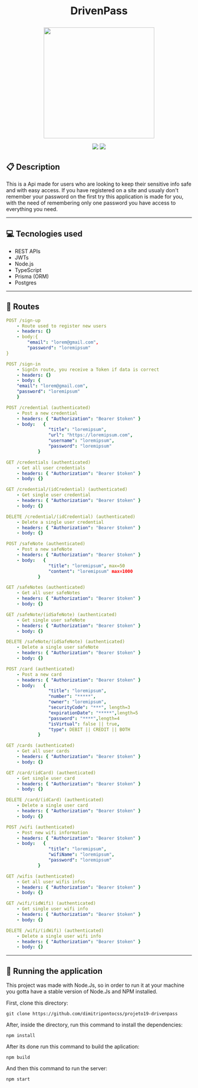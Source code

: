 # <p align = "center"> DrivenPass </p>

<p align="center">
   <img style="width:300px" src="https://notion-emojis.s3-us-west-2.amazonaws.com/prod/svg-twitter/1f512.svg"/>
</p>

<p align = "center">
   <img src="https://img.shields.io/badge/author-dimitripontocss-4dae71?style=flat-square" />
   <img src="https://img.shields.io/github/languages/count/dimitripontocss/projeto19-drivenpass?color=4dae71&style=flat-square" />
</p>

## :clipboard: Description

This is a Api made for users who are looking to keep their sensitive info safe and with easy access. If you have registered on a site and usualy don't remember your password on the first try this application is made for you, with the need of remembering only one password you have access to everything you need.

---

## :computer: Tecnologies used

- REST APIs
- JWTs
- Node.js
- TypeScript
- Prisma (ORM)
- Postgres

---

## :rocket: Routes

```yml
POST /sign-up
    - Route used to register new users
    - headers: {}
    - body:{
        "email": "lorem@gmail.com",
        "password": "loremipsum"
}
```

```yml
POST /sign-in
    - SignIn route, you receive a Token if data is correct
    - headers: {}
    - body: {
    "email": "lorem@gmail.com",
    "password": "loremipsum"
    }
```

```yml
POST /credential (authenticated)
    - Post a new credential
    - headers: { "Authorization": "Bearer $token" }
    - body:   {
                "title": "loremipsum",
                "url": "https://loremipsum.com",
                "username": "loremipsum",
                "password": "loremipsum"
            }
```

```yml
GET /credentials (authenticated)
    - Get all user credentials
    - headers: { "Authorization": "Bearer $token" }
    - body: {}
```

```yml
GET /credential/(idCredential) (authenticated)
    - Get single user credential
    - headers: { "Authorization": "Bearer $token" }
    - body: {}
```

```yml
DELETE /credential/(idCredential) (authenticated)
    - Delete a single user credential
    - headers: { "Authorization": "Bearer $token" }
    - body: {}
```

```yml
POST /safeNote (authenticated)
    - Post a new safeNote
    - headers: { "Authorization": "Bearer $token" }
    - body:   {
                "title": "loremipsum", max=50
                "content": "loremipsum" max=1000
            }
```

```yml
GET /safeNotes (authenticated)
    - Get all user safeNotes
    - headers: { "Authorization": "Bearer $token" }
    - body: {}
```

```yml
GET /safeNote/(idSafeNote) (authenticated)
    - Get single user safeNote
    - headers: { "Authorization": "Bearer $token" }
    - body: {}
```

```yml
DELETE /safeNote/(idSafeNote) (authenticated)
    - Delete a single user safeNote
    - headers: { "Authorization": "Bearer $token" }
    - body: {}
```

```yml
POST /card (authenticated)
    - Post a new card
    - headers: { "Authorization": "Bearer $token" }
    - body:   {
                "title": "loremipsum",
                "number": "*****",
                "owner": "loremipsum",
                "securityCode": "***", length=3
                "expirationDate": "*****",length=5
                "password": "****",length=4
                "isVirtual": false || true,
                "type": DEBIT || CREDIT || BOTH
            }
```

```yml
GET /cards (authenticated)
    - Get all user cards
    - headers: { "Authorization": "Bearer $token" }
    - body: {}
```

```yml
GET /card/(idCard) (authenticated)
    - Get single user card
    - headers: { "Authorization": "Bearer $token" }
    - body: {}
```

```yml
DELETE /card/(idCard) (authenticated)
    - Delete a single user card
    - headers: { "Authorization": "Bearer $token" }
    - body: {}
```

```yml
POST /wifi (authenticated)
    - Post new wifi information
    - headers: { "Authorization": "Bearer $token" }
    - body:   {
                "title": "loremipsum",
                "wifiName": "loremipsum",
                "password": "loremipsum"
            }
```

```yml
GET /wifis (authenticated)
    - Get all user wifis infos
    - headers: { "Authorization": "Bearer $token" }
    - body: {}
```

```yml
GET /wifi/(idWifi) (authenticated)
    - Get single user wifi info
    - headers: { "Authorization": "Bearer $token" }
    - body: {}
```

```yml
DELETE /wifi/(idWifi) (authenticated)
    - Delete a single user wifi info
    - headers: { "Authorization": "Bearer $token" }
    - body: {}
```

---

## 🏁 Running the application

This project was made with Node.Js, so in order to run it at your machine you gotta have a stable version of Node.Js and NPM installed.

First, clone this directory:

```
git clone https://github.com/dimitripontocss/projeto19-drivenpass
```

After, inside the directory, run this command to install the dependencies:

```
npm install
```

After its done run this command to build the aplication:

```
npm build
```

And then this command to run the server:

```
npm start
```
